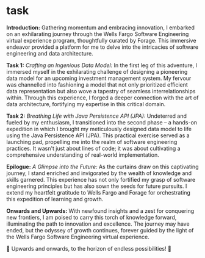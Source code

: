 # task


**Introduction:**
Gathering momentum and embracing innovation, I embarked on an exhilarating journey through the Wells Fargo Software Engineering virtual experience program, thoughtfully curated by Forage. This immersive endeavor provided a platform for me to delve into the intricacies of software engineering and data architecture.

**Task 1:** _Crafting an Ingenious Data Model:_
In the first leg of this adventure, I immersed myself in the exhilarating challenge of designing a pioneering data model for an upcoming investment management system. My fervour was channelled into fashioning a model that not only prioritized efficient data representation but also wove a tapestry of seamless interrelationships within. Through this experience, I forged a deeper connection with the art of data architecture, fortifying my expertise in this critical domain.

**Task 2:** _Breathing Life with Java Persistence API (JPA):_
Undeterred and fueled by my enthusiasm, I transitioned into the second phase – a hands-on expedition in which I brought my meticulously designed data model to life using the Java Persistence API (JPA). This practical exercise served as a launching pad, propelling me into the realm of software engineering practices. It wasn't just about lines of code; it was about cultivating a comprehensive understanding of real-world implementation.

**Epilogue:** _A Glimpse into the Future:_
As the curtains draw on this captivating journey, I stand enriched and invigorated by the wealth of knowledge and skills garnered. This experience has not only fortified my grasp of software engineering principles but has also sown the seeds for future pursuits. I extend my heartfelt gratitude to Wells Fargo and Forage for orchestrating this expedition of learning and growth.

**Onwards and Upwards:**
With newfound insights and a zest for conquering new frontiers, I am poised to carry this torch of knowledge forward, illuminating the path to innovation and excellence. The journey may have ended, but the odyssey of growth continues, forever guided by the light of the Wells Fargo Software Engineering virtual experience.

🌟 Upwards and onwards, to the horizon of endless possibilities! 🌟

